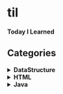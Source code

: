 # til
**Today I Learned**

## Categories

<details>
    <summary><b>DataStructure</b></summary>
    <ul>
        <li><a href="https://github.com/sjsage522/til/tree/master/DataStructure/01.%20자료구조와%20알고리즘(DataStructure%20and%20Algorithm)">DataStructure and Algorithm</a></li>
        <li><a href="https://github.com/sjsage522/til/tree/master/DataStructure/02.%20순환(Recursive)">Recursive</a></li>
        <li><a href="https://github.com/sjsage522/til/tree/master/DataStructure/03.%20배열(Array)">Array</a></li>
        <li><a href="https://github.com/sjsage522/til/tree/master/DataStructure/04.%20스택(Stack)">Stack</a></li>
        <li><a href="https://github.com/sjsage522/til/tree/master/DataStructure/05.%20큐(Queue)">Queue</a></li>
        <li><a href="https://github.com/sjsage522/til/tree/master/DataStructure/06.%20연결리스트%20l(LinkedList)">LinkedList l</a></li>
        <li><a href="https://github.com/sjsage522/til/tree/master/DataStructure/07.%20연결리스트%20ll(LinkedList)">LinkedList ll</a></li>
        <li><a href="https://github.com/sjsage522/til/tree/master/DataStructure/08.%20트리(Tree)">Tree</a></li>
        <li><a href="https://github.com/sjsage522/til/tree/master/DataStructure/09.%20우선순위%20큐(PriorityQueue)">PriorityQueue</a></li> 
        <li><a href="https://github.com/sjsage522/til/tree/master/DataStructure/10.%20그래프%20l(Graph)">Graph l</a></li>   
        <li><a href="https://github.com/sjsage522/til/tree/master/DataStructure/11.%20그래프%20ll(Graph)">Graph ll</a></li>
        <li><a href="https://github.com/sjsage522/til/tree/master/DataStructure/12.%20정렬(Sort)">Sort</a></li> 
        <li><a href="https://github.com/sjsage522/til/tree/master/DataStructure/13.%20탐색(Search)">Search</a></li> 
        <li><a href="https://github.com/sjsage522/til/tree/master/DataStructure/14.%20해싱(Hashing)">Hashing</a></li>
    </ul>
</details>

<details>
    <summary><b>HTML</b></summary>
    <ul>
        <li><a href="https://github.com/sjsage522/til/blob/master/HTML/1.%20HTML%20basis.md">Basic</a></li>
        <li><a href="https://github.com/sjsage522/til/blob/master/HTML/2.%20HTML%20text_element.md">TextElement</a></li>
        <li><a href="https://github.com/sjsage522/til/blob/master/HTML/3.%20HTML%20basic_element.md">BasicElement</a></li>
        <li><a href="https://github.com/sjsage522/til/blob/master/HTML/4.%20HTML%20space_division.md">SpaceDivision</a></li>
        <li><a href="https://github.com/sjsage522/til/blob/master/HTML/5.%20HTML%20input_form.md">InputForm</a></li>
        <li><a href="https://github.com/sjsage522/til/blob/master/HTML/6.%20HTML%20expansion.md">Expansion</a></li>
        <li><a href="https://github.com/sjsage522/til/blob/master/HTML/7.%20HTML5%20intro.md">HTML5 Intro</a></li>
        <li><a href="https://github.com/sjsage522/til/blob/master/HTML/8.%20HTML5%20element.md">HTML5 element</a></li>
    </ul>
</details>

<details>
    <summary><b>Java</b></summary>
    <ul>
        <li><a href="https://github.com/sjsage522/til/tree/master/Java/01.%20자바%20시작하기">JavaIntro</a></li>
    </ul>
</details>

